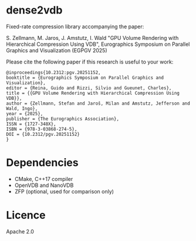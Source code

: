 dense2vdb
=========

Fixed-rate compression library accompanying the paper:

S. Zellmann, M. Jaros, J. Amstutz, I. Wald "GPU Volume Rendering with
Hierarchical Compression Using VDB", Eurographics Symposium on Parallel
Graphics and Visualization (EGPGV 2025)

Please cite the following paper if this research is useful to your work:

```
@inproceedings{10.2312:pgv.20251152,
booktitle = {Eurographics Symposium on Parallel Graphics and Visualization},
editor = {Reina, Guido and Rizzi, Silvio and Gueunet, Charles},
title = {{GPU Volume Rendering with Hierarchical Compression Using VDB}},
author = {Zellmann, Stefan and Jaroš, Milan and Amstutz, Jefferson and Wald, Ingo},
year = {2025},
publisher = {The Eurographics Association},
ISSN = {1727-348X},
ISBN = {978-3-03868-274-5},
DOI = {10.2312/pgv.20251152}
}
```

# Dependencies
- CMake, C++17 compiler
- OpenVDB and NanoVDB
- ZFP (optional, used for comparison only)

# Licence

Apache 2.0
